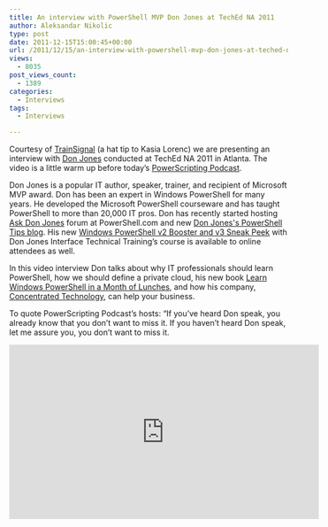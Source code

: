 ```yaml
---
title: An interview with PowerShell MVP Don Jones at TechEd NA 2011
author: Aleksandar Nikolic
type: post
date: 2011-12-15T15:00:45+00:00
url: /2011/12/15/an-interview-with-powershell-mvp-don-jones-at-teched-na-2011/
views:
  - 8035
post_views_count:
  - 1389
categories:
  - Interviews
tags:
  - Interviews

---
```

Courtesy of <a title="TrainSignal" href="http://www.trainsignal.com" target="_blank">TrainSignal</a> (a hat tip to Kasia Lorenc) we are presenting an interview with [Don Jones](http://concentratedtech.com/about/don-jones.php) conducted at TechEd NA 2011 in Atlanta. The video is a little warm up before today&#8217;s [PowerScripting Podcast](http://powerscripting.wordpress.com/2011/12/14/up-next-don-jones-is-back-to-talk-about-learn-powershell-in-a-month-of-lunches-and-more-2/).

Don Jones is a popular IT author, speaker, trainer, and recipient of Microsoft MVP award. Don has been an expert in Windows PowerShell for many years. He developed the Microsoft PowerShell courseware and has taught PowerShell to more than 20,000 IT pros. Don has recently started hosting [Ask Don Jones](http://powershell.com/cs/forums/230.aspx) forum at PowerShell.com and new [Don Jones's PowerShell Tips blog](http://powershell.com/cs/blogs/donjones/default.aspx). His new [Windows PowerShell v2 Booster and v3 Sneak Peek](http://www.interfacett.com/schedule/Pages/DJPSV3-Windows-PowerShell-v2-Booster-and-v3-Sneak-Peek-with-Don-Jones.aspx) with Don Jones Interface Technical Training&#8217;s course is available to online attendees as well.

In this video interview Don talks about why IT professionals should learn PowerShell, how we should define a private cloud, his new book [Learn Windows PowerShell in a Month of Lunches](http://manning.com/jones/ ), and how his company, [Concentrated Technology](http://concentratedtech.com/), can help your business.

To quote PowerScripting Podcast&#8217;s hosts: &#8220;If you’ve heard Don speak, you already know that you don’t want to miss it. If you haven’t heard Don speak, let me assure you, you don’t want to miss it.

<center>
  <iframe src="http://www.youtube.com/embed/kJ-6gzeoYwo" frameborder="0" width="560" height="315"></iframe>
</center>
